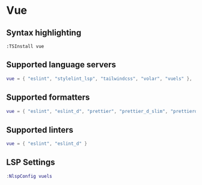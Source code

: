# Vue

## Syntax highlighting

```vim
:TSInstall vue
```

## Supported language servers

```lua
vue = { "eslint", "stylelint_lsp", "tailwindcss", "volar", "vuels" },
```

## Supported formatters

```lua
vue = { "eslint", "eslint_d", "prettier", "prettier_d_slim", "prettierd", "rustywind" }
```

## Supported linters

```lua
vue = { "eslint", "eslint_d" }
```

## LSP Settings

```lua
:NlspConfig vuels
```
